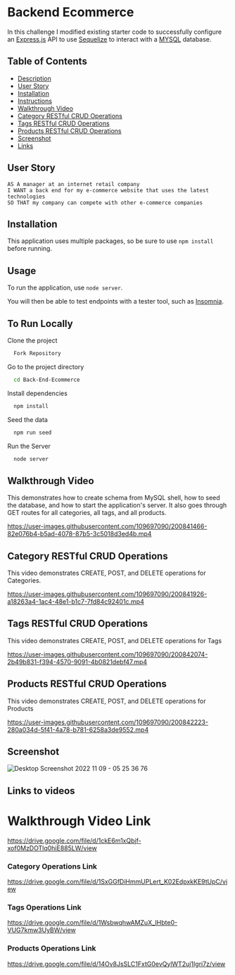 # Backend Ecommerce

In this challenge I modified existing starter code to successfully configure an [Express.js](https://expressjs.com/) API to use [Sequelize](https://sequelize.org/) to interact with a [MYSQL](https://www.mysql.com/) database.

## Table of Contents
    
   - [Description](#Backend-Ecommerce)
   - [User Story](#User-Story)
   - [Installation](#Installation)
   - [Instructions](#To-Run-Locally)
   - [Walkthrough Video](#Walkthrough-Video)
   - [Category RESTful CRUD Operations](#Category-RESTful-CRUD-Operations)
   - [Tags RESTful CRUD Operations](#Tags-RESTful-CRUD-Operations)
   - [Products RESTful CRUD Operations](#products-RESTful-CRUD-Operations)
   - [Screenshot](#Screenshot)
   - [Links](#Links-to-Videos)

## User Story

    AS A manager at an internet retail company
    I WANT a back end for my e-commerce website that uses the latest technologies
    SO THAT my company can compete with other e-commerce companies

## Installation

This application uses multiple packages, so be sure to 
use `npm install` before running.

## Usage

To run the application, use `node server`.

You will then be able to test endpoints with a tester tool, such as [Insomnia](https://insomnia.rest/).


## To Run Locally

Clone the project

```bash
  Fork Repository
```

Go to the project directory

```bash
  cd Back-End-Ecommerce
```

Install dependencies

```bash
  npm install
```
Seed the data

```bash
  npm run seed
```

Run the Server

```bash
  node server
```


## Walkthrough Video

This demonstrates how to create schema from MySQL shell, how to seed the database, and how to start the application's server. It also goes through GET routes for all categories, all tags, and all products.


https://user-images.githubusercontent.com/109697090/200841466-82e076b4-b5ad-4078-87b5-3c5018d3ed4b.mp4



## Category RESTful CRUD Operations

This video demonstrates CREATE, POST, and DELETE operations for Categories.


https://user-images.githubusercontent.com/109697090/200841926-a18263a4-1ac4-48e1-b1c7-7fd84c92401c.mp4


## Tags RESTful CRUD Operations

This video demonstrates CREATE, POST, and DELETE operations for Tags


https://user-images.githubusercontent.com/109697090/200842074-2b49b831-f394-4570-9091-4b0821debf47.mp4


## Products RESTful CRUD Operations

This video demonstrates CREATE, POST, and DELETE operations for Products


https://user-images.githubusercontent.com/109697090/200842223-280a034d-5f41-4a78-b781-6258a3de9552.mp4


## Screenshot


![Desktop Screenshot 2022 11 09 - 05 25 36 76](https://user-images.githubusercontent.com/109697090/200842405-747781a0-c814-46f8-bd61-942b60bbed9b.png)


## Links to videos

# Walkthrough Video Link

https://drive.google.com/file/d/1ckE6m1xQbjf-xof0MzDOTlq0hiE885LW/view

### Category Operations Link 

https://drive.google.com/file/d/1SxGGfDiHmmUPLert_K02EdpxkKE9tUpC/view

### Tags Operations Link

https://drive.google.com/file/d/1WsbwqhwAMZuX_IHbte0-VUG7kmw3UyBW/view

### Products Operations Link

https://drive.google.com/file/d/14Ov8JsSLC1FxtG0evQylWT2uj1Igri7z/view
